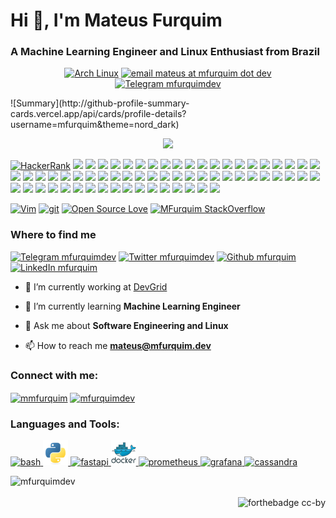 <!-- <div align="left"> -->
<!--   <a href="https://app.daily.dev/mfurquimdev" target="_blank"> -->
<!--     <img -->
<!--       src="https://github.com/mfurquim/mfurquim/blob/master/devcard.svg" -->
<!--       width="256" -->
<!--       align="right" -->
<!--       alt="Mateus Furquim's Dev Card" -->
<!--     /> -->
<!--   </a> -->
<!-- </div> -->

<h1>Hi 👋, I'm Mateus Furquim</h1>
<h3>A Machine Learning Engineer and Linux Enthusiast from Brazil</h3>

<div align='center'>

[![Arch Linux](https://img.shields.io/badge/Arch%20Linux-1793D1?logo=arch-linux&logoColor=eceff4&style=flat-square)](https://img.shields.io/badge/Arch%20Linux-1793D1?logo=arch-linux&logoColor=eceff4&style=flat-square)
[![email mateus at mfurquim dot dev](https://img.shields.io/badge/Gmail-D14836?style=flat-square&logo=gmail&logoColor=eceff4)](mailto:mateus@mfurquim.dev)
[![Telegram mfurquimdev](https://img.shields.io/badge/Telegram-2CA5E0?logo=telegram&style=flat-square&logoColor=eceff4)](https://t.me/mfurquimdev)

</div>
![Summary](http://github-profile-summary-cards.vercel.app/api/cards/profile-details?username=mfurquim&theme=nord_dark)

<p align="center">
  <a href="https://skillicons.dev">
    <img src="https://skillicons.dev/icons?i=git,kubernetes,docker,c,vim" />
  </a>
</p>

[![HackerRank](https://img.shields.io/badge/-Hackerrank-2EC866?style=flat-square&logo=HackerRank&logoColor=eceff4)](https://www.hackerrank.com/mfurquim)
[![](https://img.shields.io/badge/Amazon_AWS-232F3E?style=flat-square&logo=amazon-aws&logoColor=eceff4)](https://img.shields.io/badge/Amazon_AWS-232F3E?style=flat-square&logo=amazon-aws&logoColor=eceff4)
[![](https://img.shields.io/badge/Amazon_AWS-FF9900?style=flat-square&logo=amazonaws&logoColor=eceff4)](https://img.shields.io/badge/Amazon_AWS-FF9900?style=flat-square&logo=amazonaws&logoColor=eceff4)
[![](https://img.shields.io/badge/Arch_Linux-1793D1?style=flat-square&logo=arch-linux&logoColor=eceff4)](https://img.shields.io/badge/Arch_Linux-1793D1?style=flat-square&logo=arch-linux&logoColor=eceff4)
[![](https://img.shields.io/badge/Brave-FF1B2D?style=flat-square&logo=Brave&logoColor=eceff4)](https://img.shields.io/badge/Brave-FF1B2D?style=flat-square&logo=Brave&logoColor=eceff4)
[![](https://img.shields.io/badge/C%2B%2B-00599C?style=flat-square&logo=c%2B%2B&logoColor=eceff4)](https://img.shields.io/badge/C%2B%2B-00599C?style=flat-square&logo=c%2B%2B&logoColor=eceff4)
[![](https://img.shields.io/badge/C-00599C?style=flat-square&logo=c&logoColor=eceff4)](https://img.shields.io/badge/C-00599C?style=flat-square&logo=c&logoColor=eceff4)
[![](https://img.shields.io/badge/CSS3-1572B6?style=flat-square&logo=css3&logoColor=eceff4)](https://img.shields.io/badge/CSS3-1572B6?style=flat-square&logo=css3&logoColor=eceff4)
[![](https://img.shields.io/badge/Cassandra-1287B1?style=flat-square&logo=apache%20cassandra&logoColor=eceff4)](https://img.shields.io/badge/Cassandra-1287B1?style=flat-square&logo=apache%20cassandra&logoColor=eceff4)
[![](https://img.shields.io/badge/Codecademy-FFF0E5?style=flat-square&logo=codecademy&logoColor=303347)](https://img.shields.io/badge/Codecademy-FFF0E5?style=flat-square&logo=codecademy&logoColor=303347)
[![](https://img.shields.io/badge/Codepen-000000?style=flat-square&logo=codepen&logoColor=eceff4)](https://img.shields.io/badge/Codepen-000000?style=flat-square&logo=codepen&logoColor=eceff4)
[![](https://img.shields.io/badge/Codewars-B1361E?style=flat-square&logo=Codewars&logoColor=eceff4)](https://img.shields.io/badge/Codewars-B1361E?style=flat-square&logo=Codewars&logoColor=eceff4)
[![](https://img.shields.io/badge/Coursera-0056D2?style=flat-square&logo=Coursera&logoColor=eceff4)](https://img.shields.io/badge/Coursera-0056D2?style=flat-square&logo=Coursera&logoColor=eceff4)
[![](https://img.shields.io/badge/Digital_Ocean-0080FF?style=flat-square&logo=DigitalOcean&logoColor=eceff4)](https://img.shields.io/badge/Digital_Ocean-0080FF?style=flat-square&logo=DigitalOcean&logoColor=eceff4)
[![](https://img.shields.io/badge/Flask-000000?style=flat-square&logo=flask&logoColor=eceff4)](https://img.shields.io/badge/Flask-000000?style=flat-square&logo=flask&logoColor=eceff4)
[![](https://img.shields.io/badge/GIT-E44C30?style=flat-square&logo=git&logoColor=eceff4)](https://img.shields.io/badge/GIT-E44C30?style=flat-square&logo=git&logoColor=eceff4)
[![](https://img.shields.io/badge/GNU%20Bash-4EAA25?style=flat-square&logo=GNU%20Bash&logoColor=eceff4)](https://img.shields.io/badge/GNU%20Bash-4EAA25?style=flat-square&logo=GNU%20Bash&logoColor=eceff4)
[![](https://img.shields.io/badge/GitLab-330F63?style=flat-square&logo=gitlab&logoColor=eceff4)](https://img.shields.io/badge/GitLab-330F63?style=flat-square&logo=gitlab&logoColor=eceff4)
[![](https://img.shields.io/badge/Go-00ADD8?style=flat-square&logo=go&logoColor=eceff4)](https://img.shields.io/badge/Go-00ADD8?style=flat-square&logo=go&logoColor=eceff4)
[![](https://img.shields.io/badge/Google%20Sheets-34A853?style=flat-square&logo=google-sheets&logoColor=eceff4)](https://img.shields.io/badge/Google%20Sheets-34A853?style=flat-square&logo=google-sheets&logoColor=eceff4)
[![](https://img.shields.io/badge/HTML5-E34F26?style=flat-square&logo=html5&logoColor=eceff4)](https://img.shields.io/badge/HTML5-E34F26?style=flat-square&logo=html5&logoColor=eceff4)
[![](https://img.shields.io/badge/Hashnode-2962FF?style=flat-square&logo=hashnode&logoColor=eceff4)](https://img.shields.io/badge/Hashnode-2962FF?style=flat-square&logo=hashnode&logoColor=eceff4)
[![](https://img.shields.io/badge/Heroku-430098?style=flat-square&logo=heroku&logoColor=eceff4)](https://img.shields.io/badge/Heroku-430098?style=flat-square&logo=heroku&logoColor=eceff4)
[![](https://img.shields.io/badge/InfluxDB-22ADF6?style=flat-square&logo=InfluxDB&logoColor=eceff4)](https://img.shields.io/badge/InfluxDB-22ADF6?style=flat-square&logo=InfluxDB&logoColor=eceff4)
[![](https://img.shields.io/badge/Inkscape-000000?style=flat-square&logo=Inkscape&logoColor=eceff4)](https://img.shields.io/badge/Inkscape-000000?style=flat-square&logo=Inkscape&logoColor=eceff4)
[![](https://img.shields.io/badge/Instagram-E4405F?style=flat-square&logo=instagram&logoColor=eceff4)](https://img.shields.io/badge/Instagram-E4405F?style=flat-square&logo=instagram&logoColor=eceff4)
[![](https://img.shields.io/badge/Itch.io-FA5C5C?style=flat-square&logo=itchdotio&logoColor=eceff4)](https://img.shields.io/badge/Itch.io-FA5C5C?style=flat-square&logo=itchdotio&logoColor=eceff4)
[![](https://img.shields.io/badge/Kaggle-20BEFF?style=flat-square&logo=Kaggle&logoColor=eceff4)](https://img.shields.io/badge/Kaggle-20BEFF?style=flat-square&logo=Kaggle&logoColor=eceff4)
[![](https://img.shields.io/badge/Khan%20Academy-14BF96?style=flat-square&logo=Khan%20Academy&logoColor=eceff4)](https://img.shields.io/badge/Khan%20Academy-14BF96?style=flat-square&logo=Khan%20Academy&logoColor=eceff4)
[![](https://img.shields.io/badge/Ko--fi-F16061?style=flat-square&logo=ko-fi&logoColor=eceff4)](https://img.shields.io/badge/Ko--fi-F16061?style=flat-square&logo=ko-fi&logoColor=eceff4)
[![](https://img.shields.io/badge/Liberapay-F6C915?style=flat-square&logo=liberapay&logoColor=black)](https://img.shields.io/badge/Liberapay-F6C915?style=flat-square&logo=liberapay&logoColor=black)
[![](https://img.shields.io/badge/MariaDB-003545?style=flat-square&logo=mariadb&logoColor=eceff4)](https://img.shields.io/badge/MariaDB-003545?style=flat-square&logo=mariadb&logoColor=eceff4)
[![](https://img.shields.io/badge/Markdown-000000?style=flat-square&logo=markdown&logoColor=eceff4)](https://img.shields.io/badge/Markdown-000000?style=flat-square&logo=markdown&logoColor=eceff4)
[![](https://img.shields.io/badge/Medium-12100E?style=flat-square&logo=medium&logoColor=eceff4)](https://img.shields.io/badge/Medium-12100E?style=flat-square&logo=medium&logoColor=eceff4)
[![](https://img.shields.io/badge/MySQL-00000F?style=flat-square&logo=mysql&logoColor=eceff4)](https://img.shields.io/badge/MySQL-00000F?style=flat-square&logo=mysql&logoColor=eceff4)
[![](https://img.shields.io/badge/MySQL-005C84?style=flat-square&logo=mysql&logoColor=eceff4)](https://img.shields.io/badge/MySQL-005C84?style=flat-square&logo=mysql&logoColor=eceff4)
[![](https://img.shields.io/badge/Notion-000000?style=flat-square&logo=notion&logoColor=eceff4)](https://img.shields.io/badge/Notion-000000?style=flat-square&logo=notion&logoColor=eceff4)
[![](https://img.shields.io/badge/Overleaf-47A141?style=flat-square&logo=Overleaf&logoColor=eceff4)](https://img.shields.io/badge/Overleaf-47A141?style=flat-square&logo=Overleaf&logoColor=eceff4)
[![](https://img.shields.io/badge/Patreon-F96854?style=flat-square&logo=patreon&logoColor=eceff4)](https://img.shields.io/badge/Patreon-F96854?style=flat-square&logo=patreon&logoColor=eceff4)
[![](https://img.shields.io/badge/Payoneer-D73F03?style=flat-square&logo=payoneer&logoColor=eceff4)](https://img.shields.io/badge/Payoneer-D73F03?style=flat-square&logo=payoneer&logoColor=eceff4)
[![](https://img.shields.io/badge/Pluralsight-F15B2A?style=flat-square&logo=Pluralsight&logoColor=eceff4)](https://img.shields.io/badge/Pluralsight-F15B2A?style=flat-square&logo=Pluralsight&logoColor=eceff4)
[![](https://img.shields.io/badge/PostgreSQL-316192?style=flat-square&logo=postgresql&logoColor=eceff4)](https://img.shields.io/badge/PostgreSQL-316192?style=flat-square&logo=postgresql&logoColor=eceff4)
[![](https://img.shields.io/badge/PostgreSQL-316192?style=flat-square&logo=postgresql&logoColor=eceff4)](https://img.shields.io/badge/PostgreSQL-316192?style=flat-square&logo=postgresql&logoColor=eceff4)
[![](https://img.shields.io/badge/Python-14354C?style=flat-square&logo=python&logoColor=eceff4)](https://img.shields.io/badge/Python-14354C?style=flat-square&logo=python&logoColor=eceff4)
[![](https://img.shields.io/badge/Python-3776AB?style=flat-square&logo=python&logoColor=eceff4)](https://img.shields.io/badge/Python-3776AB?style=flat-square&logo=python&logoColor=eceff4)
[![](https://img.shields.io/badge/R-276DC3?style=flat-square&logo=r&logoColor=eceff4)](https://img.shields.io/badge/R-276DC3?style=flat-square&logo=r&logoColor=eceff4)
[![](https://img.shields.io/badge/SQLite-07405E?style=flat-square&logo=sqlite&logoColor=eceff4)](https://img.shields.io/badge/SQLite-07405E?style=flat-square&logo=sqlite&logoColor=eceff4)
[![](https://img.shields.io/badge/Shell_Script-121011?style=flat-square&logo=gnu-bash&logoColor=eceff4)](https://img.shields.io/badge/Shell_Script-121011?style=flat-square&logo=gnu-bash&logoColor=eceff4)
[![](https://img.shields.io/badge/Spotify-1ED760?&style=flat-square&logo=spotify&logoColor=eceff4)](https://img.shields.io/badge/Spotify-1ED760?&style=flat-square&logo=spotify&logoColor=eceff4)
[![](https://img.shields.io/badge/Steam-000000?style=flat-square&logo=steam&logoColor=eceff4)](https://img.shields.io/badge/Steam-000000?style=flat-square&logo=steam&logoColor=eceff4)
[![](https://img.shields.io/badge/Stripe-626CD9?style=flat-square&logo=Stripe&logoColor=eceff4)](https://img.shields.io/badge/Stripe-626CD9?style=flat-square&logo=Stripe&logoColor=eceff4)
[![](https://img.shields.io/badge/Udacity-grey?style=flat-square&logo=udacity&logoColor=#5FCFEE)](https://img.shields.io/badge/Udacity-grey?style=flat-square&logo=udacity&logoColor=#5FCFEE)
[![](https://img.shields.io/badge/VIM-%2311AB00.svg?&style=flat-square&logo=vim&logoColor=eceff4)](https://img.shields.io/badge/VIM-%2311AB00.svg?&style=flat-square&logo=vim&logoColor=eceff4)
[![](https://img.shields.io/badge/alacritty-F46D01?style=flat-square&logo=alacritty&logoColor=eceff4)](https://img.shields.io/badge/alacritty-F46D01?style=flat-square&logo=alacritty&logoColor=eceff4)
[![](https://img.shields.io/badge/blender-%23F5792A.svg?style=flat-square&logo=blender&logoColor=eceff4)](https://img.shields.io/badge/blender-%23F5792A.svg?style=flat-square&logo=blender&logoColor=eceff4)
[![](https://img.shields.io/badge/coding%20ninjas-DD6620?style=flat-square&logo=codingninjas&logoColor=eceff4)](https://img.shields.io/badge/coding%20ninjas-DD6620?style=flat-square&logo=codingninjas&logoColor=eceff4)
[![](https://img.shields.io/badge/dev.to-0A0A0A?style=flat-square&logo=devdotto&logoColor=eceff4)](https://img.shields.io/badge/dev.to-0A0A0A?style=flat-square&logo=devdotto&logoColor=eceff4)
[![](https://img.shields.io/badge/freecodecamp-27273D?style=flat-square&logo=freecodecamp&logoColor=eceff4)](https://img.shields.io/badge/freecodecamp-27273D?style=flat-square&logo=freecodecamp&logoColor=eceff4)
[![](https://img.shields.io/badge/gimp-5C5543?style=flat-square&logo=gimp&logoColor=eceff4)](https://img.shields.io/badge/gimp-5C5543?style=flat-square&logo=gimp&logoColor=eceff4)
[![](https://img.shields.io/badge/picpay-21C25E?style=flat-square&logo=picpay&logoColor=eceff4)](https://img.shields.io/badge/picpay-21C25E?style=flat-square&logo=picpay&logoColor=eceff4)
[![](https://img.shields.io/badge/rabbitmq-%23FF6600.svg?&style=flat-square&logo=rabbitmq&logoColor=eceff4)](https://img.shields.io/badge/rabbitmq-%23FF6600.svg?&style=flat-square&logo=rabbitmq&logoColor=eceff4)
[![](https://img.shields.io/badge/redis-%23DD0031.svg?&style=flat-square&logo=redis&logoColor=eceff4)](https://img.shields.io/badge/redis-%23DD0031.svg?&style=flat-square&logo=redis&logoColor=eceff4)
[![](https://img.shields.io/badge/skill%20share-002333?style=flat-square&logo=skillshare&logoColor=eceff4)](https://img.shields.io/badge/skill%20share-002333?style=flat-square&logo=skillshare&logoColor=eceff4)



[![Vim](https://img.shields.io/badge/--019733?logo=vim)](https://www.vim.org/)
[![git](https://img.shields.io/badge/--F05032?logo=git&logoColor=eceff4)](http://git-scm.com/)
[![Open Source Love](https://badges.frapsoft.com/os/v2/open-source.svg?v=103)](https://github.com/ellerbrock/open-source-badges/)
[![MFurquim StackOverflow](https://stackoverflow-badge.herokuapp.com/api/StackOverflowBadge/3832827)](https://stackoverflow.com/users/3832827/mfurquim)



<h3>Where to find me</h3>

[![Telegram mfurquimdev](https://img.shields.io/badge/Telegram-2CA5E0?logo=telegram&style=for-the-badge&logoColor=eceff4)](https://t.me/mfurquimdev)
[![Twitter mfurquimdev](https://img.shields.io/badge/Twitter-1DA1F2?style=for-the-badge&logo=twitter&logoColor=eceff4)](https://twitter.com/mfurquimdev)
[![Github mfurquim](https://img.shields.io/badge/GitHub-100000?style=for-the-badge&logo=github&logoColor=eceff4)](https://github.com/mfurquim)
[![LinkedIn mfurquim](https://img.shields.io/badge/LinkedIn-0077B5?style=for-the-badge&logo=linkedin&logoColor=eceff4)](https://www.linkedin.com/in/mmfurquim/)



- 🔭 I’m currently working at [DevGrid](https://devgrid.co.uk/)

- 🌱 I’m currently learning **Machine Learning Engineer**

- 💬 Ask me about **Software Engineering and Linux**

- 📫 How to reach me **mateus@mfurquim.dev**





<h3 align="left">Connect with me:</h3>
<p align="left">

  <a href="https://linkedin.com/in/mmfurquim" target="blank"><img align="center" src="https://raw.githubusercontent.com/rahuldkjain/github-profile-readme-generator/master/src/images/icons/Social/linked-in-alt.svg" alt="mmfurquim" height="30" width="40" /></a>
  <a href="https://instagram.com/mfurquimdev" target="blank"><img align="center" src="https://raw.githubusercontent.com/rahuldkjain/github-profile-readme-generator/master/src/images/icons/Social/instagram.svg" alt="mfurquimdev" height="30" width="40" /></a>

<!--   <a href="https://codepen.io/mfurquim" target="blank"><img align="center" src="https://raw.githubusercontent.com/rahuldkjain/github-profile-readme-generator/master/src/images/icons/Social/codepen.svg" alt="mfurquim" height="30" width="40" /></a>

  <a href="https://dev.to/mfurquim" target="blank"><img align="center" src="https://raw.githubusercontent.com/rahuldkjain/github-profile-readme-generator/master/src/images/icons/Social/devto.svg" alt="mfurquim" height="30" width="40" /></a>

  <a href="https://twitter.com/mfurquimdev" target="blank"><img align="center" src="https://raw.githubusercontent.com/rahuldkjain/github-profile-readme-generator/master/src/images/icons/Social/twitter.svg" alt="mfurquimdev" height="30" width="40" /></a>

  <a href="https://stackoverflow.com/users/3832827" target="blank"><img align="center" src="https://raw.githubusercontent.com/rahuldkjain/github-profile-readme-generator/master/src/images/icons/Social/stack-overflow.svg" alt="3832827" height="30" width="40" /></a>

  <a href="https://kaggle.com/mfurquim" target="blank"><img align="center" src="https://raw.githubusercontent.com/rahuldkjain/github-profile-readme-generator/master/src/images/icons/Social/kaggle.svg" alt="mfurquim" height="30" width="40" /></a>

  <a href="https://hashnode.com/@mfurquimdev" target="blank"><img align="center" src="https://raw.githubusercontent.com/rahuldkjain/github-profile-readme-generator/master/src/images/icons/Social/hashnode.svg" alt="@mfurquimdev" height="30" width="40" /></a>

  <a href="https://medium.com/@mfurquimdev" target="blank"><img align="center" src="https://raw.githubusercontent.com/rahuldkjain/github-profile-readme-generator/master/src/images/icons/Social/medium.svg" alt="@mfurquimdev" height="30" width="40" /></a>

  <a href="https://www.hackerrank.com/mfurquim" target="blank"><img align="center" src="https://raw.githubusercontent.com/rahuldkjain/github-profile-readme-generator/master/src/images/icons/Social/hackerrank.svg" alt="mfurquim" height="30" width="40" /></a>

  <a href="https://codeforces.com/profile/mfurquim" target="blank"><img align="center" src="https://raw.githubusercontent.com/rahuldkjain/github-profile-readme-generator/master/src/images/icons/Social/codeforces.svg" alt="mfurquim" height="30" width="40" /></a>
 -->
</p>

<h3 align="left">Languages and Tools:</h3>
<p align="left">



  <a href="https://www.gnu.org/software/bash/" target="_blank" rel="noreferrer">
    <img src="https://www.vectorlogo.zone/logos/gnu_bash/gnu_bash-icon.svg" alt="bash" width="40" height="40"/>
  </a>

  <a href="https://www.python.org" target="_blank" rel="noreferrer">
    <img src="https://raw.githubusercontent.com/devicons/devicon/master/icons/python/python-original.svg" alt="python" width="40" height="40"/>
  </a>

  <a href="https://fastapi.tiangolo.com/" target="_blank" rel="noreferrer">
    <img src="https://seeklogo.com/images/F/fastapi-logo-541BAA112F-seeklogo.com.png" alt="fastapi" width="40" height="40"/>
  </a>




  <a href="https://www.docker.com/" target="_blank" rel="noreferrer">
    <img src="https://raw.githubusercontent.com/devicons/devicon/master/icons/docker/docker-original-wordmark.svg" alt="docker" width="40" height="40"/>
  </a>

  <a href="https://prometheus.io/" target="_blank" rel="noreferrer">
    <img src="https://upload.wikimedia.org/wikipedia/commons/3/38/Prometheus_software_logo.svg" alt="prometheus" width="40" height="40"/>
  </a>

  <a href="https://grafana.com" target="_blank" rel="noreferrer">
    <img src="https://www.vectorlogo.zone/logos/grafana/grafana-icon.svg" alt="grafana" width="40" height="40"/>
  </a>



  <a href="https://cassandra.apache.org/" target="_blank" rel="noreferrer">
    <img src="https://www.vectorlogo.zone/logos/apache_cassandra/apache_cassandra-icon.svg" alt="cassandra" width="40" height="40"/>
  </a>


<!--   <a href="https://www.cprogramming.com/" target="_blank" rel="noreferrer">
    <img src="https://raw.githubusercontent.com/devicons/devicon/master/icons/c/c-original.svg" alt="c" width="40" height="40"/>
  </a>

  <a href="https://www.w3schools.com/cpp/" target="_blank" rel="noreferrer">
    <img src="https://raw.githubusercontent.com/devicons/devicon/master/icons/cplusplus/cplusplus-original.svg" alt="cplusplus" width="40" height="40"/>
  </a>

  <a href="https://pandas.pydata.org/" target="_blank" rel="noreferrer">
    <img src="https://raw.githubusercontent.com/devicons/devicon/2ae2a900d2f041da66e950e4d48052658d850630/icons/pandas/pandas-original.svg" alt="pandas" width="40" height="40"/>
  </a>


  <a href="https://aws.amazon.com" target="_blank" rel="noreferrer">
    <img src="https://raw.githubusercontent.com/devicons/devicon/master/icons/amazonwebservices/amazonwebservices-original-wordmark.svg" alt="aws" width="40" height="40"/>
  </a>




  <a href="https://flask.palletsprojects.com/" target="_blank" rel="noreferrer">
    <img src="https://www.vectorlogo.zone/logos/pocoo_flask/pocoo_flask-icon.svg" alt="flask" width="40" height="40"/>
  </a>

  <a href="https://git-scm.com/" target="_blank" rel="noreferrer">
    <img src="https://www.vectorlogo.zone/logos/git-scm/git-scm-icon.svg" alt="git" width="40" height="40"/>
  </a>

  <a href="https://golang.org" target="_blank" rel="noreferrer">
    <img src="https://raw.githubusercontent.com/devicons/devicon/master/icons/go/go-original.svg" alt="go" width="40" height="40"/>
  </a>



  <a href="https://heroku.com" target="_blank" rel="noreferrer">
    <img src="https://www.vectorlogo.zone/logos/heroku/heroku-icon.svg" alt="heroku" width="40" height="40"/>
  </a>

  <a href="https://www.jenkins.io" target="_blank" rel="noreferrer">
    <img src="https://www.vectorlogo.zone/logos/jenkins/jenkins-icon.svg" alt="jenkins" width="40" height="40"/>
  </a>

  <a href="https://kubernetes.io" target="_blank" rel="noreferrer">
    <img src="https://www.vectorlogo.zone/logos/kubernetes/kubernetes-icon.svg" alt="kubernetes" width="40" height="40"/>
  </a>

  <a href="https://www.linux.org/" target="_blank" rel="noreferrer">
    <img src="https://raw.githubusercontent.com/devicons/devicon/master/icons/linux/linux-original.svg" alt="linux" width="40" height="40"/>
  </a>

  <a href="https://www.mysql.com/" target="_blank" rel="noreferrer">
    <img src="https://raw.githubusercontent.com/devicons/devicon/master/icons/mysql/mysql-original-wordmark.svg" alt="mysql" width="40" height="40"/>
  </a>


  <a href="https://www.postgresql.org" target="_blank" rel="noreferrer">
    <img src="https://raw.githubusercontent.com/devicons/devicon/master/icons/postgresql/postgresql-original-wordmark.svg" alt="postgresql" width="40" height="40"/>
  </a>

  <a href="https://postman.com" target="_blank" rel="noreferrer">
    <img src="https://www.vectorlogo.zone/logos/getpostman/getpostman-icon.svg" alt="postman" width="40" height="40"/>
  </a>


  <a href="https://pytorch.org/" target="_blank" rel="noreferrer">
    <img src="https://www.vectorlogo.zone/logos/pytorch/pytorch-icon.svg" alt="pytorch" width="40" height="40"/>
  </a>

  <a href="https://redis.io" target="_blank" rel="noreferrer">
    <img src="https://raw.githubusercontent.com/devicons/devicon/master/icons/redis/redis-original-wordmark.svg" alt="redis" width="40" height="40"/>
  </a>

  <a href="https://scikit-learn.org/" target="_blank" rel="noreferrer">
    <img src="https://upload.wikimedia.org/wikipedia/commons/0/05/Scikit_learn_logo_small.svg" alt="scikit_learn" width="40" height="40"/>
  </a>

  <a href="https://seaborn.pydata.org/" target="_blank" rel="noreferrer">
    <img src="https://seaborn.pydata.org/_images/logo-mark-lightbg.svg" alt="seaborn" width="40" height="40"/>
  </a>

  <a href="https://unity.com/" target="_blank" rel="noreferrer">
    <img src="https://www.vectorlogo.zone/logos/unity3d/unity3d-icon.svg" alt="unity" width="40" height="40"/>
  </a>

  <a href="https://www.vagrantup.com/" target="_blank" rel="noreferrer">
    <img src="https://www.vectorlogo.zone/logos/vagrantup/vagrantup-icon.svg" alt="vagrant" width="40" height="40"/>
  </a>
 -->
</p>

<p><a href="https://ko-fi.com/mfurquimdev"> <img align="left" src="https://cdn.ko-fi.com/cdn/kofi5.png?v=3" height="50" width="210" alt="mfurquimdev" /></a></p><br><br>
<!--
<p><img align="left" src="https://github-readme-stats.vercel.app/api/top-langs?username=mfurquim&show_icons=true&locale=en&layout=compact" alt="mfurquim" /></p>

<p>&nbsp;<img align="center" src="https://github-readme-stats.vercel.app/api?username=mfurquim&show_icons=true&locale=en" alt="mfurquim" /></p>

<p><img align="center" src="https://github-readme-streak-stats.herokuapp.com/?user=mfurquim&" alt="mfurquim" /></p> -->


<div align="left">

  <a href="https://creativecommons.org/licenses/by/4.0" target="_blank">
    <img
      src="http://ForTheBadge.com/images/badges/cc-by.svg"
      align="right"
      alt="forthebadge cc-by"
    />
  </a>
</div>

